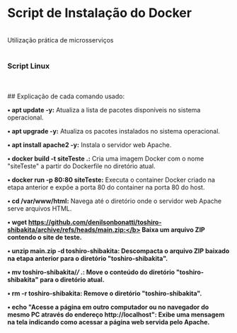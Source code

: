 # Script de Instalação do Docker
<br>
Utilização prática de microsserviços
<br><br>
<h3>Script Linux</h3>
<br><br>
## Explicação de cada comando usado:

<b>• apt update -y:</b> Atualiza a lista de pacotes disponíveis no sistema operacional.

<b>• apt upgrade -y:</b> Atualiza os pacotes instalados no sistema operacional.

<b>• apt install apache2 -y:</b> Instala o servidor web Apache.

<b>• docker build -t siteTeste .:</b> Cria uma imagem Docker com o nome "siteTeste" a partir do Dockerfile no diretório atual.

<b>• docker run -p 80:80 siteTeste:</b> Executa o container Docker criado na etapa anterior e expõe a porta 80 do container na porta 80 do host.

<b>• cd /var/www/html:</b> Navega até o diretório onde o servidor web Apache serve arquivos HTML.

<b>• wget https://github.com/denilsonbonatti/toshiro-shibakita/archive/refs/heads/main.zip:</b> Baixa um arquivo ZIP contendo o site de teste.

<b>• unzip main.zip -d toshiro-shibakita:</b> Descompacta o arquivo ZIP baixado na etapa anterior para o diretório "toshiro-shibakita".

<b>• mv toshiro-shibakita/*/* .:</b> Move o conteúdo do diretório "toshiro-shibakita" para o diretório atual.

<b>• rm -r toshiro-shibakita:</b> Remove o diretório "toshiro-shibakita".

<b>• echo "Acesse a página em outro computador ou no navegador do mesmo PC através do endereço http://localhost":</b> Exibe uma mensagem na tela indicando como acessar a página web servida pelo Apache.
